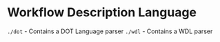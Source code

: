Workflow Description Language
=============================

`./dot` - Contains a DOT Language parser
`./wdl` - Contains a WDL parser
